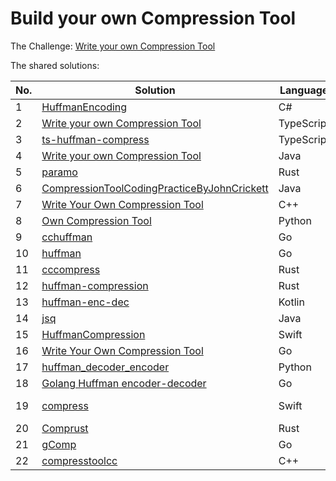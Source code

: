 # Build your own Compression Tool

The Challenge: [Write your own Compression Tool](https://codingchallenges.fyi/challenges/challenge-huffman)

The shared solutions:

| No. | Solution | Language | Author |
|-----|----------|----------|--------|
| 1 | [HuffmanEncoding](https://github.com/Patrick-Q-Jensen/HuffmanEncoding) | C# | [Patrick-Q-Jensen](https://github.com/Patrick-Q-Jensen) |
| 2 | [Write your own Compression Tool](https://github.com/jainmohit2001/coding-challenges/tree/master/src/3) | TypeScript | [jainmohit2001](https://github.com/jainmohit2001) |
| 3 | [ts-huffman-compress](https://github.com/ogzhanolguncu/ts-huffman-compress) | TypeScript | [ogzhanolguncu](https://github.com/ogzhanolguncu) |
| 4 | [Write your own Compression Tool](https://github.com/lolo8304/coding-challenge/tree/main/no-3) | Java | [lolo8304 ](https://github.com/lolo8304) |
| 5 | [paramo](https://github.com/prodbyola/paramo) | Rust | [prodbyola](https://github.com/prodbyola) |
| 6 | [CompressionToolCodingPracticeByJohnCrickett](https://github.com/05satyam/CompressionToolCodingPracticeByJohnCrickett) | Java | [05satyam](https://github.com/05satyam) |
| 7 | [Write Your Own Compression Tool](https://github.com/sureshmangs/Build-Your-Own-X/tree/main/Huffman-Encoder-Decoder/C++) | C++ | [sureshmangs](https://github.com/sureshmangs) |
| 8 | [Own Compression Tool](https://github.com/Perchinka/ownCompress) | Python | [Perchinka](https://github.com/Perchinka) |
| 9 | [cchuffman](https://github.com/epps/cchuffman) | Go | [epps](https://github.com/epps) |
| 10 | [huffman](https://github.com/alefeans/huffman) | Go | [alefeans](https://github.com/alefeans) |
| 11 | [cccompress](https://github.com/neutrinoks/CodingChallenge/tree/main/cccompress) | Rust | [neutrinoks](https://github.com/neutrinoks) |
| 12 | [huffman-compression](https://github.com/Tevinthuku/coding_challenges_fyi/tree/main/huffman-compression) | Rust | [Tevin Thuku](https://github.com/Tevinthuku) |
| 13 | [huffman-enc-dec](https://github.com/leopardorossi/huffman-enc-dec) | Kotlin | [Leonardo Rossi](https://github.com/leopardorossi) |
| 14 | [jsq](https://github.com/jarekr/jsq) | Java | [Jarek Rudzinski](https://github.com/jarekr) |
| 15 | [HuffmanCompression](https://github.com/rohita/CodingChallenges/blob/main/Sources/CodingChallenges/03-HuffmanCompression.swift) | Swift | [rohita](https://github.com/rohita) |
| 16 | [Write Your Own Compression Tool](https://github.com/IvanGael/Go-HuffmanCompresser) | Go | [Ivan APEDO](https://github.com/IvanGael) |
| 17 | [huffman_decoder_encoder](https://github.com/elliotwutingfeng/huffman_decoder_encoder) | Python | [elliotwutingfeng](https://github.com/elliotwutingfeng) |
| 18 | [Golang Huffman encoder-decoder](https://github.com/TheMedicineSeller/Gompress) | Go | [TheMedicineSeller](https://github.com/TheMedicineSeller) |
| 19 | [compress](https://github.com/ArunEA/CodingChallengesSolution/tree/master/3-CompressionTool) | Swift | [Arun Eswaramurthi](https://github.com/ArunEA) |
| 20 | [Comprust](https://github.com/kareemmahlees/coding_challenges_solutions/blob/master/comprust/README.md) | Rust | [Kareem Ebrahim](https://github.com/kareemmahlees) |
| 21 | [gComp](https://github.com/melsonic/gComp) | Go | [melsonic](https://github.com/melsonic) |
| 22 | [compresstoolcc](https://github.com/TheRa4ina/compresstoolcc) | C++ | [TheRa4ina](https://github.com/TheRa4ina) |
